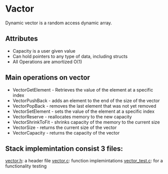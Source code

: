# Vactor
Dynamic vector is a random access dynamic array.

## Attributes
* Capacity is a user given value
* Can hold pointers to any type of data, including structs
* All Operations are amortized O(1)

## Main operations on vector
* VectorGetElement - Retrieves the value of the element at a specific index
* VectorPushBack - adds an element to the end of the size of the vector
* VectorPopBack - removes the last element that was not yet removed
* VectorSetElement - sets the value of the element at a specific index
* VectorReserve - reallocates memory to the new capacity
* VectorShrinkToFit - shrinks capacity of the memory to the current size
* VectorSize - returns the current size of the vector
* VectorCapacity - returns the capacity of the vector

## Stack implemintation consist 3 files:
[vector.h](https://github.com/itay-adi/DataStructures/blob/main/vector/vector.h): a header file
[vector.c](https://github.com/itay-adi/DataStructures/blob/main/vector/vector.c): function implemintations
[vector_test.c](https://github.com/itay-adi/DataStructures/blob/main/vector/vector_test.c): for a functionality testing
